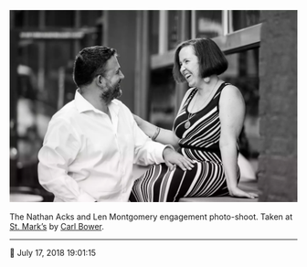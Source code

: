 ![Nathan and Len in front of St. Mark’s](assets/12fb16e5a7650fa9fffe592e84632047.webp)

The Nathan Acks and Len Montgomery engagement photo-shoot. Taken at [St. Mark’s](http://www.stmarkscoffeehouse.com/) by [Carl Bower](http://carlbowerphotos.com/).

- - - -

<span aria-hidden="true">📅</span> July 17, 2018 19:01:15

